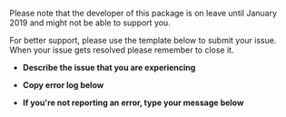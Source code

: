 Please note that the developer of this package is on leave until January 2019 and might not be able to support you.

For better support, please use the template below to submit your issue. When your issue gets resolved please remember to close it.


- **Describe the issue that you are experiencing**



- **Copy error log below**



- **If you're not reporting an error, type your message below**
